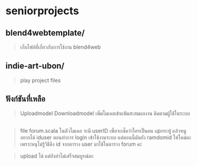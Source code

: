 ﻿# seniorprojects

## blend4webtemplate/
> เก็บไฟล์ที่เกี่ยวกับการใช้งาน blend4web

## indie-art-ubon/
> play project files

## ฟังก์ชันที่เหลือ
> Uploadmodel
> Downloadmodel
> เพิ่มโมเดลเข้าแฟ้มสะสมผลงาน 
> ติดตามผู้ใช้ในระบบ


##
>file forum.scala ในตัวโมเดล จะมี userID เพื่อจะเช็คว่าใครเป็นคน upกระทู้  แล้วหนูอยากได้ iduser ตอนทำการ login เข้าใช้งานระบบ 
	แต่ตอนนี้มันยัง ramdomid ให้ใหม่คะ เพราะหนุไม่รู้วิธีดึง id จากตาราง user มาใช้ในตาราง forum คะ  
	
>upload ได้ แต่ยังทำไม่เสร็จสมบูรณ์คะ  